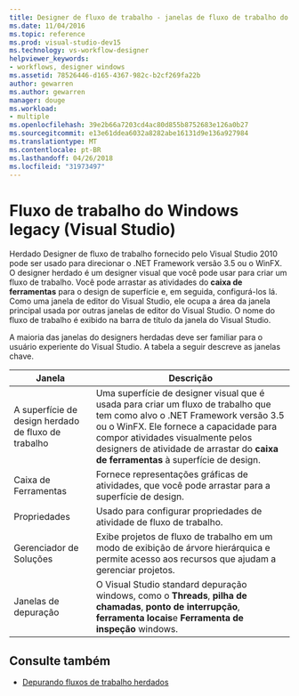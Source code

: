 ```yaml
---
title: Designer de fluxo de trabalho - janelas de fluxo de trabalho do Visual Studio (legados)
ms.date: 11/04/2016
ms.topic: reference
ms.prod: visual-studio-dev15
ms.technology: vs-workflow-designer
helpviewer_keywords:
- workflows, designer windows
ms.assetid: 78526446-d165-4367-982c-b2cf269fa22b
author: gewarren
ms.author: gewarren
manager: douge
ms.workload:
- multiple
ms.openlocfilehash: 39e2b66a7203cd4ac80d855b8752683e126a0b27
ms.sourcegitcommit: e13e61ddea6032a8282abe16131d9e136a927984
ms.translationtype: MT
ms.contentlocale: pt-BR
ms.lasthandoff: 04/26/2018
ms.locfileid: "31973497"
---
```

# <a name="visual-studio-workflow-windows-legacy"></a>Fluxo de trabalho do Windows legacy (Visual Studio)

Herdado Designer de fluxo de trabalho fornecido pelo Visual Studio 2010 pode ser usado para direcionar o .NET Framework versão 3.5 ou o WinFX. O designer herdado é um designer visual que você pode usar para criar um fluxo de trabalho. Você pode arrastar as atividades do **caixa de ferramentas** para o design de superfície e, em seguida, configurá-los lá. Como uma janela de editor do Visual Studio, ele ocupa a área da janela principal usada por outras janelas de editor do Visual Studio. O nome do fluxo de trabalho é exibido na barra de título da janela do Visual Studio.

A maioria das janelas do designers herdadas deve ser familiar para o usuário experiente do Visual Studio. A tabela a seguir descreve as janelas chave.

|Janela|Descrição|
|------------|-----------------|
|A superfície de design herdado de fluxo de trabalho|Uma superfície de designer visual que é usada para criar um fluxo de trabalho que tem como alvo o .NET Framework versão 3.5 ou o WinFX. Ele fornece a capacidade para compor atividades visualmente pelos designers de atividade de arrastar do **caixa de ferramentas** à superfície de design.|
|Caixa de Ferramentas|Fornece representações gráficas de atividades, que você pode arrastar para a superfície de design.|
|Propriedades|Usado para configurar propriedades de atividade de fluxo de trabalho.|
|Gerenciador de Soluções|Exibe projetos de fluxo de trabalho em um modo de exibição de árvore hierárquica e permite acesso aos recursos que ajudam a gerenciar projetos.|
|Janelas de depuração|O Visual Studio standard depuração windows, como o **Threads**, **pilha de chamadas**, **ponto de interrupção**, **ferramenta locais**e **Ferramenta de inspeção** windows.|

## <a name="see-also"></a>Consulte também

- [Depurando fluxos de trabalho herdados](../workflow-designer/debugging-legacy-workflows.md)